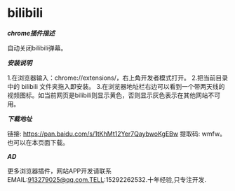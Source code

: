 # bilibili
***chrome插件描述***

自动关闭bilibili弹幕。

***安装说明***

1.在浏览器输入：chrome://extensions/，右上角开发者模式打开。
2.把当前目录中的 bilibili 文件夹拖入即安装。
3.在浏览器地址栏右边可以看到一个带两天线的视频图标。如当前网页是bilibili则显示黄色，否则显示灰色表示在其他网站不可用。

***下载地址***

链接: https://pan.baidu.com/s/1tKhMt12Yer7QaybwoKgEBw 提取码: wmfw。也可以在本页面下载。

***AD***

更多浏览器插件，网站APP开发请联系EMAIL:913279025@qq.com.TELL:15292262532.十年经验,只专注开发.


